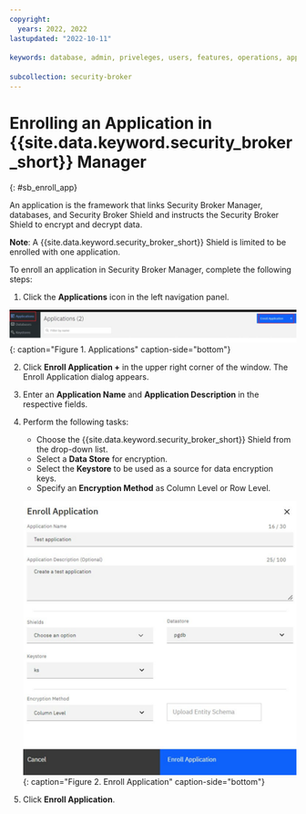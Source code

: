 ```yaml
---
copyright:
  years: 2022, 2022
lastupdated: "2022-10-11"

keywords: database, admin, priveleges, users, features, operations, application

subcollection: security-broker
---
```


# Enrolling an Application in {{site.data.keyword.security_broker_short}} Manager
{: #sb_enroll_app}

An application is the framework that links Security Broker Manager,
databases, and Security Broker Shield and instructs the Security Broker
Shield to encrypt and decrypt data.

**Note**: A {{site.data.keyword.security_broker_short}} Shield is limited to be enrolled with one
application.

To enroll an application in Security Broker Manager, complete the
following steps:

1.  Click the **Applications** icon in the left navigation panel.

![Applications](../images/add_app.svg){: caption="Figure 1. Applications" caption-side="bottom"}

2.  Click **Enroll Application +** in the upper right corner of the window. The
    Enroll Application dialog appears.

3.  Enter an **Application Name** and **Application Description** in the
    respective fields.

4.  Perform the following tasks:
    - Choose the {{site.data.keyword.security_broker_short}} Shield from the drop-down list.
    - Select a **Data Store** for encryption.
    - Select the **Keystore** to be used as a source for data encryption keys.  
    - Specify an **Encryption Method** as Column Level or Row Level. 

    ![Enroll Application](../images/enroll_app.svg){: caption="Figure 2. Enroll Application" caption-side="bottom"}

5.  Click **Enroll Application**.
